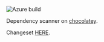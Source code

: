 ![Azure build](https://dev.azure.com/DependencyScanner/DependencyScanner/_apis/build/status/CI-Master)

Dependency scanner on [chocolatey](https://chocolatey.org/packages/dependency-scanner/).

Changeset [HERE](DependencyScanner.Standalone/res/Changeset.md).